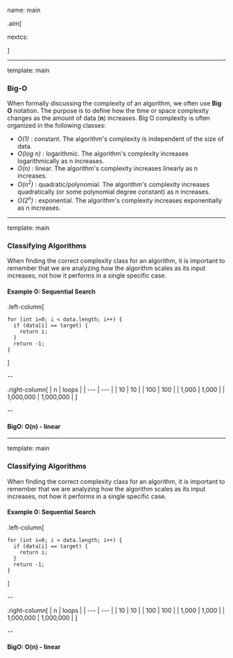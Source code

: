 name: main

.aim[<div>
nextcs: 
</div>]

---
template: main

### Big-O
When formally discussing the complexity of an algorithm, we often use __Big O__ notation. The purpose is to define how the time or space complexity changes as the amount of data (__n__) increases. Big O complexity is often organized in the following classes:

- _O(1)_ : constant. The algorithm's complexity is independent of the size of data.
- _O(log n)_ : logarithmic. The algorithm's complexity increases logarithmically as n increases.
- _O(n)_ : linear. The algorithm's complexity increases linearly as n increases.
- _O(n<sup>2</sup>)_ : quadratic/polynomial. The algorithm's complexity increases quadratically (or some polynomial degree constant) as n increases.
- _O(2<sup>n</sup>)_ : exponential. The algorithm's complexity increases exponentially as n increases.

---
template: main

### Classifying Algorithms
When finding the correct complexity class for an algorithm, it is important to remember that we are analyzing how the algorithm scales as its input increases, not how it performs in a single specific case.

#### Example 0: Sequential Search
.left-column[
```
for (int i=0; i < data.length; i++) {
  if (data[i] == target) {
    return i;
  }
  return -1;
}
```
]

--

.right-column[
| n | loops |
| --- | --- |
| 10 | 10 |
| 100 | 100 |
| 1,000  | 1,000  |
| 1,000,000 | 1,000,000 |
]

--

#### BigO: O(n) - linear

---
template: main

### Classifying Algorithms
When finding the correct complexity class for an algorithm, it is important to remember that we are analyzing how the algorithm scales as its input increases, not how it performs in a single specific case.

#### Example 0: Sequential Search
.left-column[
```
for (int i=0; i < data.length; i++) {
  if (data[i] == target) {
    return i;
  }
  return -1;
}
```
]

--

.right-column[
| n | loops |
| --- | --- |
| 10 | 10 |
| 100 | 100 |
| 1,000  | 1,000  |
| 1,000,000 | 1,000,000 |
]

--

#### BigO: O(n) - linear
